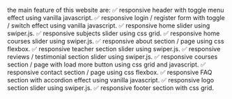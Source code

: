 the main feature of this website are:
✅ responsive header with toggle menu effect using vanilla javascript.
✅ responsive login / register form with toggle / switch effect using vanilla javascript.
✅ responsive home slider using swiper.js.
✅ responsive subjects slider using css grid.
✅ responsive home courses slider using swiper.js.
✅ responsive about section / page using css flexbox.
✅ responsive teacher section slider using swiper.js.
✅ responsive reviews / testimonial section slider using swiper.js.
✅ responsive courses section / page with load more button using css grid and javascript.
✅ responsive contact section / page using css flexbox.
✅ responsive FAQ section with accordion effect using vanilla javascript.
✅ responsive logo section slider using swiper.js.
✅ responsive footer section with css grid.
